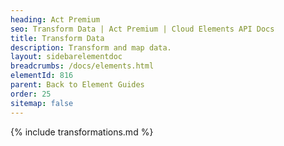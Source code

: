 ```yaml
---
heading: Act Premium
seo: Transform Data | Act Premium | Cloud Elements API Docs
title: Transform Data
description: Transform and map data.
layout: sidebarelementdoc
breadcrumbs: /docs/elements.html
elementId: 816
parent: Back to Element Guides
order: 25
sitemap: false
---
```


{% include transformations.md %}
